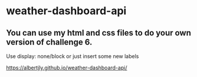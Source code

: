# weather-dashboard-api

## You can use my html and css files to do your own version of challenge 6. 

Use display: none/block or just insert some new labels 

https://albertjly.github.io/weather-dashboard-api/
